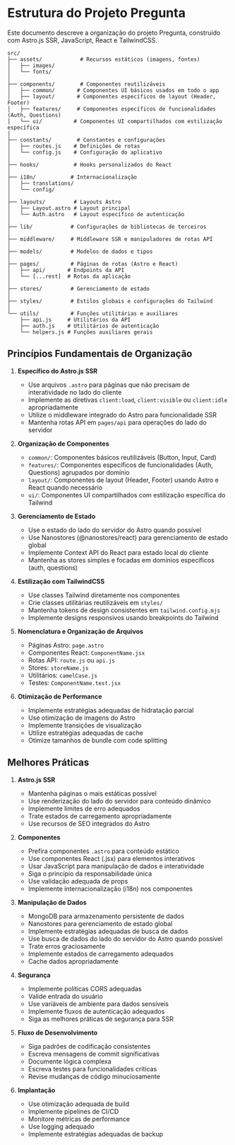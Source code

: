 # Estrutura do Projeto Pregunta

Este documento descreve a organização do projeto Pregunta, construído com Astro.js SSR, JavaScript, React e TailwindCSS.

```
src/
├── assets/            # Recursos estáticos (imagens, fontes)
│   ├── images/
│   └── fonts/
│
├── components/        # Componentes reutilizáveis
│   ├── common/       # Componentes UI básicos usados em todo o app
│   ├── layout/       # Componentes específicos de layout (Header, Footer)
│   ├── features/     # Componentes específicos de funcionalidades (Auth, Questions)
│   └── ui/          # Componentes UI compartilhados com estilização específica
│
├── constants/        # Constantes e configurações
│   ├── routes.js    # Definições de rotas
│   └── config.js    # Configuração do aplicativo
│
├── hooks/           # Hooks personalizados do React
│
├── i18n/           # Internacionalização
│   ├── translations/
│   └── config/
│
├── layouts/         # Layouts Astro
│   ├── Layout.astro # Layout principal
│   └── Auth.astro   # Layout específico de autenticação
│
├── lib/            # Configurações de bibliotecas de terceiros
│
├── middleware/     # Middleware SSR e manipuladores de rotas API
│
├── models/         # Modelos de dados e tipos
│
├── pages/          # Páginas de rotas (Astro e React)
│   ├── api/       # Endpoints da API
│   └── [...rest]  # Rotas da aplicação
│
├── stores/         # Gerenciamento de estado
│
├── styles/         # Estilos globais e configurações do Tailwind
│
└── utils/          # Funções utilitárias e auxiliares
    ├── api.js     # Utilitários da API
    ├── auth.js    # Utilitários de autenticação
    └── helpers.js # Funções auxiliares gerais
```

## Princípios Fundamentais de Organização

1. **Específico do Astro.js SSR**
   - Use arquivos `.astro` para páginas que não precisam de interatividade no lado do cliente
   - Implemente as diretivas `client:load`, `client:visible` ou `client:idle` apropriadamente
   - Utilize o middleware integrado do Astro para funcionalidade SSR
   - Mantenha rotas API em `pages/api` para operações do lado do servidor

2. **Organização de Componentes**
   - `common/`: Componentes básicos reutilizáveis (Button, Input, Card)
   - `features/`: Componentes específicos de funcionalidades (Auth, Questions) agrupados por domínio
   - `layout/`: Componentes de layout (Header, Footer) usando Astro e React quando necessário
   - `ui/`: Componentes UI compartilhados com estilização específica do Tailwind

3. **Gerenciamento de Estado**
   - Use o estado do lado do servidor do Astro quando possível
   - Use Nanostores (@nanostores/react) para gerenciamento de estado global
   - Implemente Context API do React para estado local do cliente
   - Mantenha as stores simples e focadas em domínios específicos (auth, questions)

4. **Estilização com TailwindCSS**
   - Use classes Tailwind diretamente nos componentes
   - Crie classes utilitárias reutilizáveis em `styles/`
   - Mantenha tokens de design consistentes em `tailwind.config.mjs`
   - Implemente designs responsivos usando breakpoints do Tailwind

5. **Nomenclatura e Organização de Arquivos**
   - Páginas Astro: `page.astro`
   - Componentes React: `ComponentName.jsx`
   - Rotas API: `route.js` ou `api.js`
   - Stores: `storeName.js`
   - Utilitários: `camelCase.js`
   - Testes: `ComponentName.test.jsx`

6. **Otimização de Performance**
   - Implemente estratégias adequadas de hidratação parcial
   - Use otimização de imagens do Astro
   - Implemente transições de visualização
   - Utilize estratégias adequadas de cache
   - Otimize tamanhos de bundle com code splitting

## Melhores Práticas

1. **Astro.js SSR**
   - Mantenha páginas o mais estáticas possível
   - Use renderização do lado do servidor para conteúdo dinâmico
   - Implemente limites de erro adequados
   - Trate estados de carregamento apropriadamente
   - Use recursos de SEO integrados do Astro

2. **Componentes**
   - Prefira componentes `.astro` para conteúdo estático
   - Use componentes React (.jsx) para elementos interativos
   - Usar JavaScript para manipulação de dados e interatividade
   - Siga o princípio da responsabilidade única
   - Use validação adequada de props
   - Implemente internacionalização (i18n) nos componentes

3. **Manipulação de Dados**
   - MongoDB para armazenamento persistente de dados
   - Nanostores para gerenciamento de estado global
   - Implemente estratégias adequadas de busca de dados
   - Use busca de dados do lado do servidor do Astro quando possível
   - Trate erros graciosamente
   - Implemente estados de carregamento adequados
   - Cache dados apropriadamente

4. **Segurança**
   - Implemente políticas CORS adequadas
   - Valide entrada do usuário
   - Use variáveis de ambiente para dados sensíveis
   - Implemente fluxos de autenticação adequados
   - Siga as melhores práticas de segurança para SSR

5. **Fluxo de Desenvolvimento**
   - Siga padrões de codificação consistentes
   - Escreva mensagens de commit significativas
   - Documente lógica complexa
   - Escreva testes para funcionalidades críticas
   - Revise mudanças de código minuciosamente

6. **Implantação**
   - Use otimização adequada de build
   - Implemente pipelines de CI/CD
   - Monitore métricas de performance
   - Use logging adequado
   - Implemente estratégias adequadas de backup

